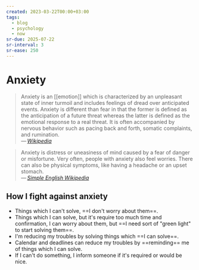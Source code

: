 ```yaml
---
created: 2023-03-22T00:00+03:00
tags:
  - blog
  - psychology
  - now
sr-due: 2025-07-22
sr-interval: 3
sr-ease: 250
---
```


# Anxiety

> Anxiety is an [[emotion]] which is characterized by an unpleasant state of inner turmoil and includes feelings of dread over anticipated events. Anxiety is different than fear in that the former is defined as the anticipation of a future threat whereas the latter is defined as the emotional response to a real threat. It is often accompanied by nervous behavior such as pacing back and forth, somatic complaints, and rumination.\
> — <cite>[Wikipedia](https://en.wikipedia.org/wiki/Anxiety)</cite>

> Anxiety is distress or uneasiness of mind caused by a fear of danger or misfortune. Very often, people with anxiety also feel worries. There can also be physical symptoms, like having a headache or an upset stomach.\
> — <cite>[Simple English Wikipedia](https://simple.wikipedia.org/wiki/Anxiety)</cite>

## How I fight against anxiety

- Things which I can't solve, ==I don't worry about them==.
- Things which I can solve, but it's require too much time and confirmation, I can worry about them, but ==I need sort of "green light" to start solving them==.
- I'm reducing my troubles by solving things which ==I can solve==.
- Calendar and deadlines can reduce my troubles by ==reminding== me of things which I can solve.
- If I can't do something, I inform someone if it's required or would be nice. <!--SR:!2025-08-01,2,249!2025-08-01,5,230!2025-08-01,5,249!2025-08-01,5,249-->
